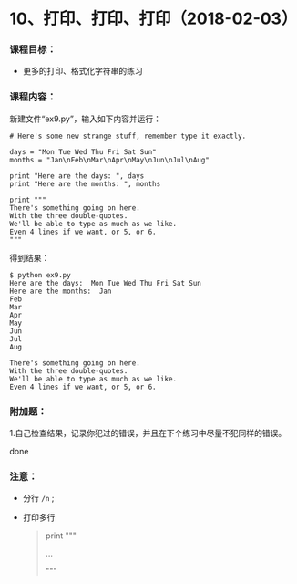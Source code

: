# 10、打印、打印、打印（2018-02-03）



### 课程目标：

- 更多的打印、格式化字符串的练习



### 课程内容：

新建文件“ex9.py”，输入如下内容并运行：

```
# Here's some new strange stuff, remember type it exactly.

days = "Mon Tue Wed Thu Fri Sat Sun"
months = "Jan\nFeb\nMar\nApr\nMay\nJun\nJul\nAug"

print "Here are the days: ", days
print "Here are the months: ", months

print """
There's something going on here.
With the three double-quotes.
We'll be able to type as much as we like.
Even 4 lines if we want, or 5, or 6.
"""
```

得到结果：

```
$ python ex9.py
Here are the days:  Mon Tue Wed Thu Fri Sat Sun
Here are the months:  Jan
Feb
Mar
Apr
May
Jun
Jul
Aug

There's something going on here.
With the three double-quotes.
We'll be able to type as much as we like.
Even 4 lines if we want, or 5, or 6.
```





### 附加题：



1.自己检查结果，记录你犯过的错误，并且在下个练习中尽量不犯同样的错误。

done



### 注意：

* 分行 `/n` ;

- 打印多行

  > print """
  >
  > ...
  >
  > """

  ​